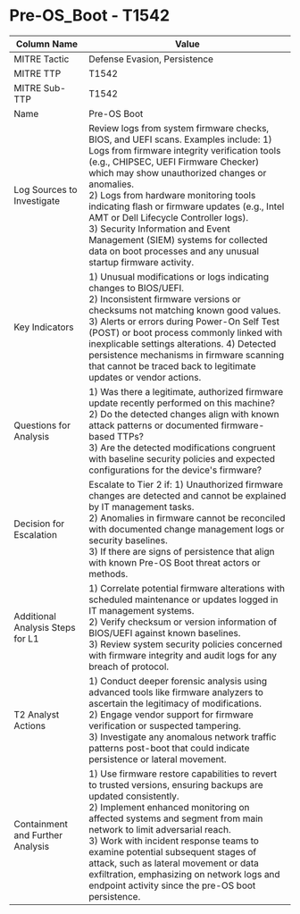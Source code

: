 # Pre-OS_Boot - T1542

| Column Name | Value |
|-------------|-------|
| MITRE Tactic | Defense Evasion, Persistence |
| MITRE TTP | T1542 |
| MITRE Sub-TTP | T1542 |
| Name | Pre-OS Boot |
| Log Sources to Investigate | Review logs from system firmware checks, BIOS, and UEFI scans. Examples include: 1) Logs from firmware integrity verification tools (e.g., CHIPSEC, UEFI Firmware Checker) which may show unauthorized changes or anomalies.<br>2) Logs from hardware monitoring tools indicating flash or firmware updates (e.g., Intel AMT or Dell Lifecycle Controller logs).<br>3) Security Information and Event Management (SIEM) systems for collected data on boot processes and any unusual startup firmware activity. |
| Key Indicators | 1) Unusual modifications or logs indicating changes to BIOS/UEFI.<br>2) Inconsistent firmware versions or checksums not matching known good values.<br>3) Alerts or errors during Power-On Self Test (POST) or boot process commonly linked with inexplicable settings alterations. 4) Detected persistence mechanisms in firmware scanning that cannot be traced back to legitimate updates or vendor actions. |
| Questions for Analysis | 1) Was there a legitimate, authorized firmware update recently performed on this machine?<br>2) Do the detected changes align with known attack patterns or documented firmware-based TTPs?<br>3) Are the detected modifications congruent with baseline security policies and expected configurations for the device's firmware? |
| Decision for Escalation | Escalate to Tier 2 if: 1) Unauthorized firmware changes are detected and cannot be explained by IT management tasks.<br>2) Anomalies in firmware cannot be reconciled with documented change management logs or security baselines.<br>3) If there are signs of persistence that align with known Pre-OS Boot threat actors or methods. |
| Additional Analysis Steps for L1 | 1) Correlate potential firmware alterations with scheduled maintenance or updates logged in IT management systems.<br>2) Verify checksum or version information of BIOS/UEFI against known baselines.<br>3) Review system security policies concerned with firmware integrity and audit logs for any breach of protocol. |
| T2 Analyst Actions | 1) Conduct deeper forensic analysis using advanced tools like firmware analyzers to ascertain the legitimacy of modifications.<br>2) Engage vendor support for firmware verification or suspected tampering.<br>3) Investigate any anomalous network traffic patterns post-boot that could indicate persistence or lateral movement. |
| Containment and Further Analysis | 1) Use firmware restore capabilities to revert to trusted versions, ensuring backups are updated consistently.<br>2) Implement enhanced monitoring on affected systems and segment from main network to limit adversarial reach.<br>3) Work with incident response teams to examine potential subsequent stages of attack, such as lateral movement or data exfiltration, emphasizing on network logs and endpoint activity since the pre-OS boot persistence. |
